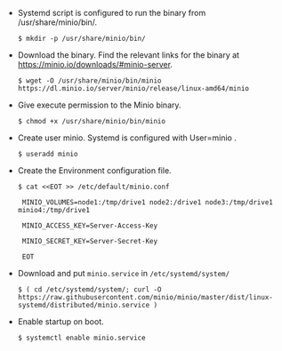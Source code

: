 
- Systemd script is configured to run the binary from /usr/share/minio/bin/.

  `$ mkdir -p /usr/share/minio/bin/`

- Download the binary. Find the relevant links for the binary at https://minio.io/downloads/#minio-server.

  `$ wget -O /usr/share/minio/bin/minio https://dl.minio.io/server/minio/release/linux-amd64/minio`

- Give execute permission to the Minio binary. 

  `$ chmod +x /usr/share/minio/bin/minio`

- Create user minio. Systemd is configured with User=minio . 

  `$ useradd minio`
  
- Create the Environment configuration file. 

  `$ cat <<EOT >> /etc/default/minio.conf`
  
  ```
   MINIO_VOLUMES=node1:/tmp/drive1 node2:/drive1 node3:/tmp/drive1 minio4:/tmp/drive1
   
   MINIO_ACCESS_KEY=Server-Access-Key
   
   MINIO_SECRET_KEY=Server-Secret-Key
   
   EOT
   ```
- Download and put `minio.service` in  `/etc/systemd/system/`

  `$ ( cd /etc/systemd/system/; curl -O https://raw.githubusercontent.com/minio/minio/master/dist/linux-systemd/distributed/minio.service )`

- Enable startup on boot.

  `$ systemctl enable minio.service`
   

  
  
